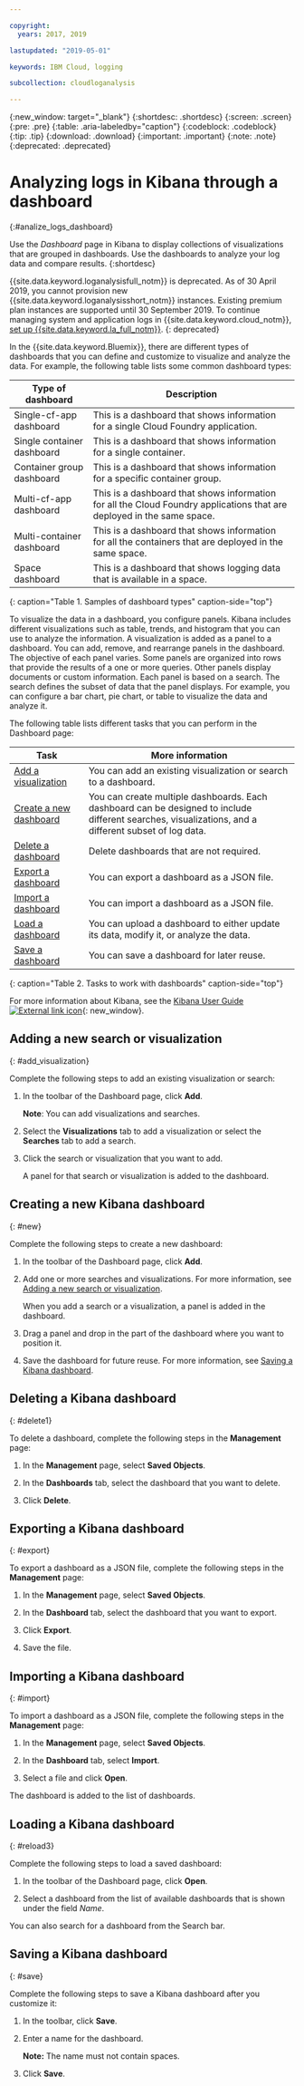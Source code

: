 ```yaml
---

copyright:
  years: 2017, 2019

lastupdated: "2019-05-01"

keywords: IBM Cloud, logging

subcollection: cloudloganalysis

---
```


{:new_window: target="_blank"}
{:shortdesc: .shortdesc}
{:screen: .screen}
{:pre: .pre}
{:table: .aria-labeledby="caption"}
{:codeblock: .codeblock}
{:tip: .tip}
{:download: .download}
{:important: .important}
{:note: .note}
{:deprecated: .deprecated}

# Analyzing logs in Kibana through a dashboard
{:#analize_logs_dashboard}

Use the *Dashboard* page in Kibana to display collections of visualizations that are grouped in dashboards. Use the dashboards to analyze your log data and compare results.
{:shortdesc}

{{site.data.keyword.loganalysisfull_notm}} is deprecated. As of 30 April 2019, you cannot provision new {{site.data.keyword.loganalysisshort_notm}} instances. Existing premium plan instances are supported until 30 September 2019. To continue managing system and application logs in {{site.data.keyword.cloud_notm}}, [set up {{site.data.keyword.la_full_notm}}](/docs/services/Log-Analysis-with-LogDNA?topic=LogDNA-getting-started#getting-started).
{: deprecated}

In the {{site.data.keyword.Bluemix}}, there are different types of dashboards that you can define and customize to visualize and analyze the data. For example, the following table lists some common dashboard types:

| Type of dashboard | Description |
|-------------------|-------------|
| Single-cf-app dashboard | This is a dashboard that shows information for a single Cloud Foundry application. |
| Single container dashboard  | This is a dashboard that shows information for a single container.  |
| Container group dashboard  | This is a dashboard that shows information for a specific container group.  |
| Multi-cf-app dashboard | This is a dashboard that shows information for all the Cloud Foundry applications that are deployed in the same space.  | 
| Multi-container dashboard | This is a dashboard that shows information for all the containers that are deployed in the same space.  |
| Space dashboard | This is a dashboard that shows logging data that is available in a space.  | 
{: caption="Table 1. Samples of dashboard types" caption-side="top"}

To visualize the data in a dashboard, you configure panels. Kibana includes different visualizations such as table, trends, and histogram that you can use to analyze the information. A visualization is added as a panel to a dashboard. You can add, remove, and rearrange panels in the dashboard. The objective of each panel varies. Some panels are organized into rows that provide the results of a one or more queries. Other panels display documents or custom information. Each panel is based on a search. The search defines the subset of data that the panel displays. For example, you can configure a bar chart, pie chart, or table to visualize the data and analyze it.  

The following table lists different tasks that you can perform in the Dashboard page:

| Task | More information |
|------|------------------|
| [Add a visualization](/docs/services/CloudLogAnalysis/kibana?topic=cloudloganalysis-analize_logs_dashboard#add_visualization) | You can add an existing visualization or search to a dashboard.|
| [Create a new dashboard](/docs/services/CloudLogAnalysis/kibana?topic=cloudloganalysis-analize_logs_dashboard#new) | You can create multiple dashboards. Each dashboard can be designed to include different searches, visualizations, and a different subset of log data.  |
| [Delete a dashboard](/docs/services/CloudLogAnalysis/kibana?topic=cloudloganalysis-analize_logs_dashboard#delete) | Delete dashboards that are not required. |
| [Export a dashboard](/docs/services/CloudLogAnalysis/kibana?topic=cloudloganalysis-analize_logs_dashboard#export) | You can export a dashboard as a JSON file. |
| [Import a dashboard](/docs/services/CloudLogAnalysis/kibana?topic=cloudloganalysis-analize_logs_dashboard#import) | You can import a dashboard as a JSON file. |
| [Load a dashboard](/docs/services/CloudLogAnalysis/kibana?topic=cloudloganalysis-analize_logs_dashboard#reload3) | You can upload a dashboard to either update its data, modify it, or analyze the data. |
| [Save a dashboard](/docs/services/CloudLogAnalysis/kibana?topic=cloudloganalysis-analize_logs_dashboard#save) | You can save a dashboard for later reuse. |
{: caption="Table 2. Tasks to work with dashboards" caption-side="top"}

For more information about Kibana, see the [Kibana User Guide ![External link icon](../../../icons/launch-glyph.svg "External link icon")](https://www.elastic.co/guide/en/kibana/5.1/index.html){: new_window}.


## Adding a new search or visualization
{: #add_visualization}

Complete the following steps to add an existing visualization or search:

1. In the toolbar of the Dashboard page, click **Add**. 

    **Note**: You can add visualizations and searches. 

2. Select the **Visualizations** tab to add a visualization or select the **Searches** tab to add a search.

3. Click the search or visualization that you want to add.

    A panel for that search or visualization is added to the dashboard.

	
## Creating a new Kibana dashboard
{: #new}

Complete the following steps to create a new dashboard:

1. In the toolbar of the Dashboard page, click **Add**. 

2. Add one or more searches and visualizations. For more information, see [Adding a new search or visualization](/docs/services/CloudLogAnalysis/kibana?topic=cloudloganalysis-analize_logs_dashboard#add_visualization).

    When you add a search or a visualization, a panel is added in the dashboard.

3. Drag a panel and drop in the part of the dashboard where you want to position it.
 
4. Save the dashboard for future reuse. For more information, see [Saving a Kibana dashboard](/docs/services/CloudLogAnalysis/kibana?topic=cloudloganalysis-analize_logs_dashboard#save).


## Deleting a Kibana dashboard
{: #delete1}

To delete a dashboard, complete the following steps in the **Management** page:

1. In the **Management** page, select **Saved Objects**.

2. In the **Dashboards** tab, select the dashboard that you want to delete.

3. Click **Delete**.

## Exporting a Kibana dashboard
{: #export}

To export a dashboard as a JSON file, complete the following steps in the **Management** page:

1. In the **Management** page, select **Saved Objects**.

2. In the **Dashboard** tab, select the dashboard that you want to export.

3. Click **Export**.

4. Save the file.

## Importing a Kibana dashboard
{: #import}

To import a dashboard as a JSON file, complete the following steps in the **Management** page:

1. In the **Management** page, select **Saved Objects**.

2. In the **Dashboard** tab, select **Import**.

3. Select a file and click **Open**.

The dashboard is added to the list of dashboards.

## Loading a Kibana dashboard
{: #reload3}

Complete the following steps to load a saved dashboard:

1. In the toolbar of the Dashboard page, click **Open**.

2. Select a dashboard from the list of available dashboards that is shown under the field *Name*.

You can also search for a dashboard from the Search bar.

## Saving a Kibana dashboard
{: #save}

Complete the following steps to save a Kibana dashboard after you customize it:

1. In the toolbar, click **Save**.

2. Enter a name for the dashboard.

    **Note:** The name must not contain spaces.

3. Click **Save**.




